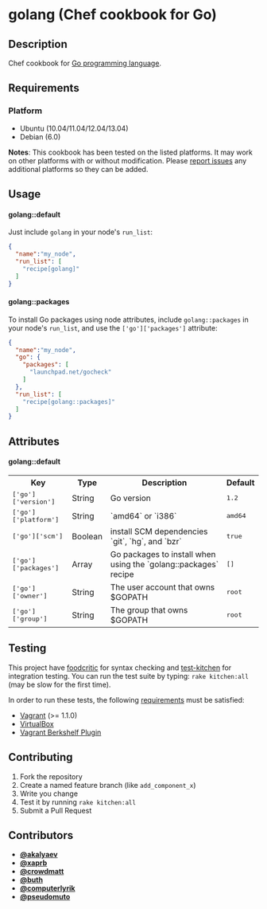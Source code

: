 # <a name="title"></a> golang (Chef cookbook for Go)

## <a name="description"></a> Description

Chef cookbook for [Go programming language](http://golang.org/).

## <a name="requirements"></a> Requirements

### <a name="requirements-platform"></a> Platform

* Ubuntu (10.04/11.04/12.04/13.04)
* Debian (6.0)

**Notes**: This cookbook has been tested on the listed platforms. It
may work on other platforms with or without modification. Please
[report issues](/issues) any additional platforms so they can be added.


## <a name="usage"></a> Usage

#### golang::default

Just include `golang` in your node's `run_list`:

```json
{
  "name":"my_node",
  "run_list": [
    "recipe[golang]"
  ]
}
```

#### golang::packages

To install Go packages using node attributes, include `golang::packages` in your node's `run_list`, and use the `['go']['packages']` attribute:

```json
{
  "name":"my_node",
  "go": {
    "packages": [
      "launchpad.net/gocheck"
    ]
  },
  "run_list": [
    "recipe[golang::packages]"
  ]
}
```


## <a name="attributes"></a> Attributes

#### golang::default
<table>
  <tr>
    <th>Key</th>
    <th>Type</th>
    <th>Description</th>
    <th>Default</th>
  </tr>
  <tr>
    <td><tt>['go']['version']</tt></td>
    <td>String</td>
    <td>Go version</td>
    <td><tt>1.2</tt></td>
  </tr>
  <tr>
    <td><tt>['go']['platform']</tt></td>
    <td>String</td>
    <td>`amd64` or `i386`</td>
    <td><tt>amd64</tt></td>
  </tr>
    <tr>
    <td><tt>['go']['scm']</tt></td>
    <td>Boolean</td>
    <td>install SCM dependencies `git`, `hg`, and `bzr`</td>
    <td><tt>true</tt></td>
  </tr>
  </tr>
  <tr>
    <td><tt>['go']['packages']</tt></td>
    <td>Array</td>
    <td>Go packages to install when using the `golang::packages` recipe</td>
    <td><tt>[]</tt></td>
  </tr>
  <tr>
    <td><tt>['go']['owner']</tt></td>
    <td>String</td>
    <td>The user account that owns $GOPATH</td>
    <td><tt>root</tt></td>
  </tr>
  <tr>
    <td><tt>['go']['group']</tt></td>
    <td>String</td>
    <td>The group that owns $GOPATH</td>
    <td><tt>root</tt></td>
  </tr>
</table>

## <a name="testing"></a> Testing

This project have [foodcritic](https://github.com/acrmp/foodcritic) for syntax checking and
[test-kitchen](https://github.com/opscode/test-kitchen) for integration testing. You can run the test suite by
typing: `rake kitchen:all` (may be slow for the first time).

In order to run these tests, the following
[requirements](https://github.com/opscode/kitchen-vagrant#-requirements) must be
satisfied:

* [Vagrant](http://vagrantup.com/) (>= 1.1.0)
* [VirtualBox](https://www.virtualbox.org/)
* [Vagrant Berkshelf Plugin](http://rubygems.org/gems/vagrant-berkshelf)

## <a name="contributing"></a> Contributing

1. Fork the repository
2. Create a named feature branch (like `add_component_x`)
3. Write you change
4. Test it by running `rake kitchen:all`
5. Submit a Pull Request

## <a name="contributors"></a> Contributors

* **[@akalyaev](https://github.com/akalyaev)**
* **[@xaprb](https://github.com/xaprb)**
* **[@crowdmatt](https://github.com/crowdmatt)**
* **[@buth](https://github.com/buth)**
* **[@computerlyrik](https://github.com/computerlyrik)**
* **[@pseudomuto](https://github.com/pseudomuto)**

